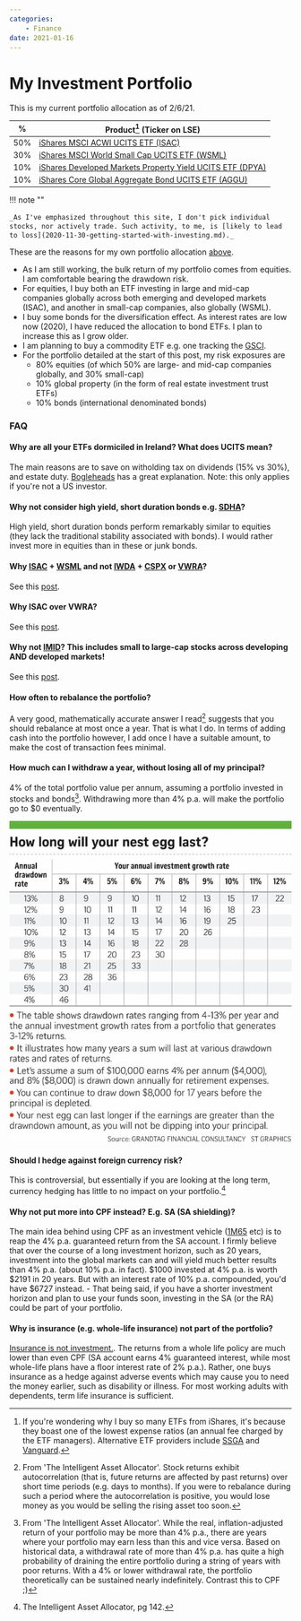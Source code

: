 ```yaml
---
categories:
    - Finance
date: 2021-01-16
---
```


# My Investment Portfolio

This is my current portfolio allocation as of 2/6/21.

<!-- more -->

| %   | Product[^ishares] (Ticker on LSE)                                                                                                                                             |
| --- | ----------------------------------------------------------------------------------------------------------------------------------------------------------------------------- |
| 50% | [iShares MSCI ACWI UCITS ETF (ISAC)](https://www.ishares.com/uk/individual/en/products/251850/ishares-msci-acwi-ucits-etf)                                                    |
| 30% | [iShares MSCI World Small Cap UCITS ETF (WSML)](<https://www.ishares.com/uk/individual/en/products/296576/ishares-msci-world-small-cap-ucits-etf-usd-(acc)-fund>)             |
| 10% | [iShares Developed Markets Property Yield UCITS ETF (DPYA)](https://www.ishares.com/uk/individual/en/products/297188/ishares-developed-markets-property-yield-ucits-etf-fund) |
| 10% | [iShares Core Global Aggregate Bond UCITS ETF (AGGU)](https://www.ishares.com/uk/individual/en/products/291772/ishares-core-global-aggregate-bond-ucits-etf-fund)             |

!!! note ""

    _As I've emphasized throughout this site, I don't pick individual stocks, nor actively trade. Such activity, to me, is [likely to lead to loss](2020-11-30-getting-started-with-investing.md)._

These are the reasons for my own portfolio allocation [above](#my-investment-portfolio).

-   As I am still working, the bulk return of my portfolio comes from equities. I am comfortable bearing the drawdown risk.
-   For equities, I buy both an ETF investing in large and mid-cap companies globally across both emerging and developed markets (ISAC), and another in small-cap companies, also globally (WSML).
-   I buy some bonds for the diversification effect. As interest rates are low now (2020), I have reduced the allocation to bond ETFs. I plan to increase this as I grow older.
-   I am planning to buy a commodity ETF e.g. one tracking the [GSCI](https://en.wikipedia.org/wiki/S&P_GSCI).
-   For the portfolio detailed at the start of this post, my risk exposures are
    -   80% equities (of which 50% are large- and mid-cap companies globally, and 30% small-cap)
    -   10% global property (in the form of real estate investment trust ETFs)
    -   10% bonds (international denominated bonds)

### FAQ

#### Why are all your ETFs dormiciled in Ireland? What does UCITS mean?

The main reasons are to save on witholding tax on dividends (15% vs 30%), and estate duty. [Bogleheads](https://www.bogleheads.org/wiki/Nonresident_alien_investors_and_Ireland_domiciled_ETFs) has a great explanation. Note: this only applies if you're not a US investor.

#### Why not consider high yield, short duration bonds e.g. [SDHA](https://www.ishares.com/ch/individual/en/products/297889/ishares-short-duration-high-yield-corp-bond-ucits-etf-fund)?

High yield, short duration bonds perform remarkably similar to equities (they lack the traditional stability associated with bonds). I would rather invest more in equities than in these or junk bonds.

#### Why [ISAC](https://www.ishares.com/uk/individual/en/products/251850/ishares-msci-acwi-ucits-etf) + [WSML](<https://www.ishares.com/uk/individual/en/products/296576/ishares-msci-world-small-cap-ucits-etf-usd-(acc)-fund>) and not [IWDA](https://www.ishares.com/uk/individual/en/products/251882/) + [CSPX](https://www.ishares.com/uk/individual/en/products/253743/) or [VWRA](https://www.vanguardinvestments.dk/portal/instl/dk/en/product.html#/fundDetail/etf/portId=9679/assetCode=equity/?overview)?

See this [post](2021-06-08-which-is-the-best-index-fund-etf.md).

#### Why ISAC over VWRA?

See this [post](2021-06-08-which-is-the-best-index-fund-etf.md#why-isac-over-vwra).

#### Why not [IMID](https://markets.ft.com/data/etfs/tearsheet/summary?s=IMID:LSE:USD)? This includes small to large-cap stocks across developing AND developed markets!

See this [post](2021-06-08-which-is-the-best-index-fund-etf.md#why-not-imid-this-includes-small-to-large-cap-stocks-across-developing-and-developed-markets).

#### How often to rebalance the portfolio?

A very good, mathematically accurate answer I read[^rebalancing] suggests that you should rebalance at most once a year. That is what I do. In terms of adding cash into the portfolio however, I add once I have a suitable amount, to make the cost of transaction fees minimal.

#### How much can I withdraw a year, without losing all of my principal?

4% of the total portfolio value per annum, assuming a portfolio invested in stocks and bonds[^withdrawal]. Withdrawing more than 4% p.a. will make the portfolio go to $0 eventually.

![](../../static/images/2020-01-16/how-low-nest-egg-last.jpg)

#### Should I hedge against foreign currency risk?

This is controversial, but essentially if you are looking at the long term, currency hedging has little to no impact on your portfolio.[^hedging]

#### Why not put more into CPF instead? E.g. SA (SA shielding)?

The main idea behind using CPF as an investment vehicle ([1M65](https://blog.seedly.sg/1m65-1-million-by-65-cpf/) etc) is to reap the 4% p.a. guaranteed return from the SA account. I firmly believe that over the course of a long investment horizon, such as 20 years, investment into the global markets can and will yield much better results than 4% p.a. (about 10% p.a. in fact). $1000 invested at 4% p.a. is worth $2191 in 20 years. But with an interest rate of 10% p.a. compounded, you'd have $6727 instead. - That being said, if you have a shorter investment horizon and plan to use your funds soon, investing in the SA (or the RA) could be part of your portfolio.

#### Why is insurance (e.g. whole-life insurance) not part of the portfolio?

[Insurance is not investment.](https://web.archive.org/web/20230321104802/https://www.valueresearchonline.com/stories/9261/do-not-mix-insurance-and-investment/). The returns from a whole life policy are much lower than even CPF (SA account earns 4% guaranteed interest, while most whole-life plans have a floor interest rate of 2% p.a.). Rather, one buys insurance as a hedge against adverse events which may cause you to need the money earlier, such as disability or illness. For most working adults with dependents, term life insurance is sufficient.

[^ishares]: If you're wondering why I buy so many ETFs from iShares, it's because they boast one of the lowest expense ratios (an annual fee charged by the ETF managers). Alternative ETF providers include [SSGA](https://www.ssga.com/us/en/institutional/etfs) and [Vanguard](https://investor.vanguard.com/etf/list#/etf/asset-class/month-end-returns).
[^rebalancing]: From 'The Intelligent Asset Allocator'. Stock returns exhibit autocorrelation (that is, future returns are affected by past returns) over short time periods (e.g. days to months). If you were to rebalance during such a period where the autocorrelation is positive, you would lose money as you would be selling the rising asset too soon.
[^withdrawal]: From 'The Intelligent Asset Allocator'. While the real, inflation-adjusted return of your portfolio may be more than 4% p.a., there are years where your portfolio may earn less than this and vice versa. Based on historical data, a withdrawal rate of more than 4% p.a. has quite a high probability of draining the entire portfolio during a string of years with poor returns. With a 4% or lower withdrawal rate, the portfolio theoretically can be sustained nearly indefinitely. Contrast this to CPF ;)
[^hedging]: The Intelligent Asset Allocator, pg 142.
